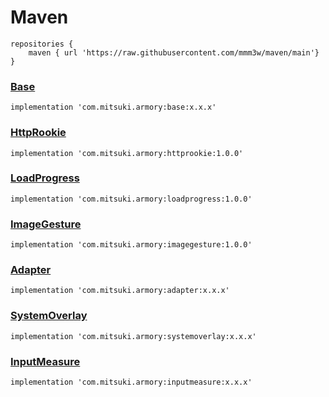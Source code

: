 # Maven
```
repositories {
    maven { url 'https://raw.githubusercontent.com/mmm3w/maven/main'}
}
```

### [Base]()
```
implementation 'com.mitsuki.armory:base:x.x.x'
```

### [HttpRookie](https://github.com/mmm3w/httprookie)
```
implementation 'com.mitsuki.armory:httprookie:1.0.0'
```

### [LoadProgress](https://github.com/mmm3w/loadprogress)
```
implementation 'com.mitsuki.armory:loadprogress:1.0.0'
```

### [ImageGesture](https://github.com/mmm3w/imagegesture)
```
implementation 'com.mitsuki.armory:imagegesture:1.0.0'
```

### [Adapter]()
```
implementation 'com.mitsuki.armory:adapter:x.x.x'
```

### [SystemOverlay]()
```
implementation 'com.mitsuki.armory:systemoverlay:x.x.x'
```

### [InputMeasure]()
```
implementation 'com.mitsuki.armory:inputmeasure:x.x.x'
```
